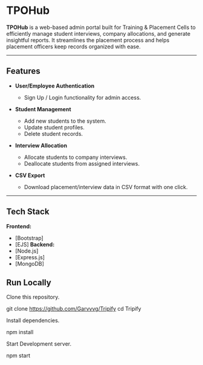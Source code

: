 # TPOHub

**TPOHub** is a web-based admin portal built for Training & Placement Cells to efficiently manage student interviews, company allocations, and generate insightful reports. It streamlines the placement process and helps placement officers keep records organized with ease.

---

## Features

- **User/Employee Authentication**
  - Sign Up / Login functionality for admin access.
  
- **Student Management**
  - Add new students to the system.
  - Update student profiles.
  - Delete student records.

- **Interview Allocation**
  - Allocate students to company interviews.
  - Deallocate students from assigned interviews.

- **CSV Export**
  - Download placement/interview data in CSV format with one click.

---

## Tech Stack

**Frontend:**
- [Bootstrap]
- [EJS]
**Backend:**
- [Node.js]
- [Express.js]
- [MongoDB]

## Run Locally

Clone this repository.

git clone https://github.com/Garvvvg/Tripify
cd Tripify

Install dependencies.

npm install

Start Development server.

npm start

